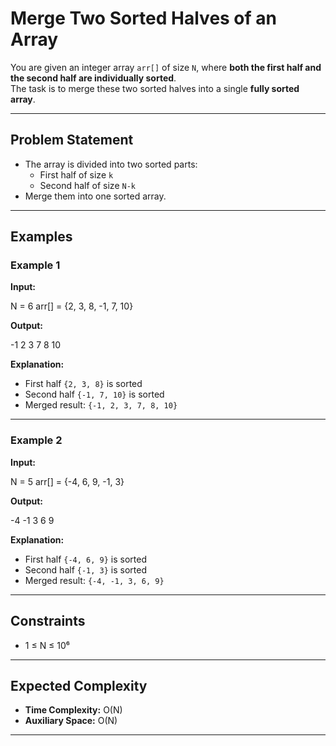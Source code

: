# Merge Two Sorted Halves of an Array

You are given an integer array `arr[]` of size `N`, where **both the first half and the second half are individually sorted**.  
The task is to merge these two sorted halves into a single **fully sorted array**.

---

## Problem Statement

- The array is divided into two sorted parts:  
  - First half of size `k`  
  - Second half of size `N-k`  
- Merge them into one sorted array.  

---

## Examples

### Example 1
**Input:**

N = 6
arr[] = {2, 3, 8, -1, 7, 10}


**Output:**

-1 2 3 7 8 10


**Explanation:**  
- First half `{2, 3, 8}` is sorted  
- Second half `{-1, 7, 10}` is sorted  
- Merged result: `{-1, 2, 3, 7, 8, 10}`  

---

### Example 2
**Input:**

N = 5
arr[] = {-4, 6, 9, -1, 3}


**Output:**

-4 -1 3 6 9


**Explanation:**  
- First half `{-4, 6, 9}` is sorted  
- Second half `{-1, 3}` is sorted  
- Merged result: `{-4, -1, 3, 6, 9}`  

---

## Constraints
- 1 ≤ N ≤ 10⁶  

---

## Expected Complexity
- **Time Complexity:** O(N)  
- **Auxiliary Space:** O(N)  

---
